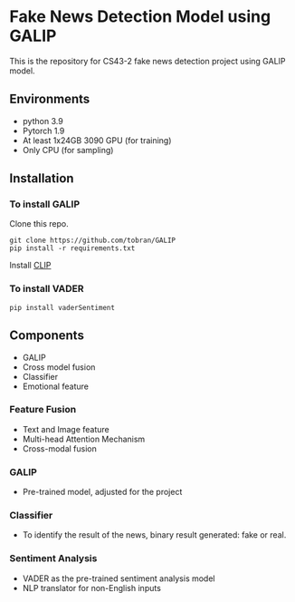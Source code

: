 # Fake News Detection Model using GALIP

This is the repository for CS43-2 fake news detection project using GALIP model. 

## Environments

- python 3.9
- Pytorch 1.9
- At least 1x24GB 3090 GPU (for training)
- Only CPU (for sampling) 

## Installation

### To install GALIP

Clone this repo.
```
git clone https://github.com/tobran/GALIP
pip install -r requirements.txt
```

Install [CLIP](https://github.com/openai/CLIP)

### To install VADER

```
pip install vaderSentiment
```

## Components
- GALIP​
- Cross model fusion​
- Classifier​
- Emotional feature

### Feature Fusion

- Text and Image feature
- Multi-head Attention Mechanism
- Cross-modal fusion

### GALIP

- Pre-trained model, adjusted for the project

### Classifier
- To identify the result of the news, binary result generated: fake or real. 

### Sentiment Analysis
- VADER as the pre-trained sentiment analysis model
- NLP translator for non-English inputs
